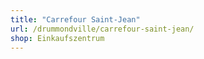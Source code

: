```yaml
---
title: "Carrefour Saint-Jean"
url: /drummondville/carrefour-saint-jean/
shop: Einkaufszentrum
---
```

